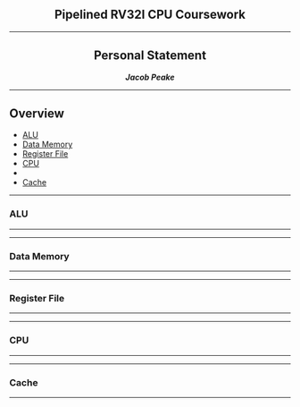 <center>

## Pipelined RV32I CPU Coursework

---
## Personal Statement

**_Jacob Peake_**

---

</center>

## Overview

* [ALU](#ALU)
* [Data Memory](#Data-Memory)
* [Register File](#Register-File)
* [CPU](#CPU)
* 
* [Cache](#Cache)



___
### ALU
___

___
### Data Memory
___

___
### Register File
___
___
### CPU
___
___
### Cache
___

